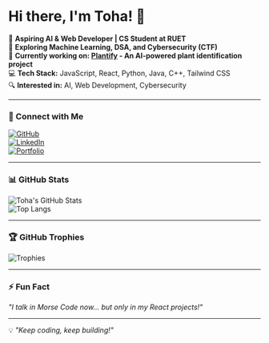 # Hi there, I'm Toha! 👋

🚀 **Aspiring AI & Web Developer | CS Student at RUET**  
🎯 **Exploring Machine Learning, DSA, and Cybersecurity (CTF)**  
🌱 **Currently working on: [Plantify](https://github.com/hazardous-wizard/Plantify) - An AI-powered plant identification project**  
💻 **Tech Stack:** JavaScript, React, Python, Java, C++, Tailwind CSS  
🔍 **Interested in:** AI, Web Development, Cybersecurity  

---

### 🔗 Connect with Me  
[![GitHub](https://img.shields.io/badge/GitHub-000?style=for-the-badge&logo=github)](https://github.com/hazardous-wizard)  
[![LinkedIn](https://img.shields.io/badge/LinkedIn-0077B5?style=for-the-badge&logo=linkedin&logoColor=white)](https://linkedin.com/in/YOUR_USERNAME)  
[![Portfolio](https://img.shields.io/badge/Portfolio-%23000000.svg?style=for-the-badge&logo=firefox&logoColor=#FF7139)](https://hazardous-wizard.github.io/)  

---

### 📊 GitHub Stats  
![Toha's GitHub Stats](https://github-readme-stats.vercel.app/api?username=hazardous-wizard&show_icons=true&theme=radical)  
![Top Langs](https://github-readme-stats.vercel.app/api/top-langs/?username=hazardous-wizard&layout=compact&theme=radical)  

---

### 🏆 GitHub Trophies  
![Trophies](https://github-profile-trophy.vercel.app/?username=hazardous-wizard&theme=radical&no-frame=true&margin-w=15)  

---

### ⚡ Fun Fact  
_"I talk in Morse Code now... but only in my React projects!"_  

---
💡 *"Keep coding, keep building!"*
